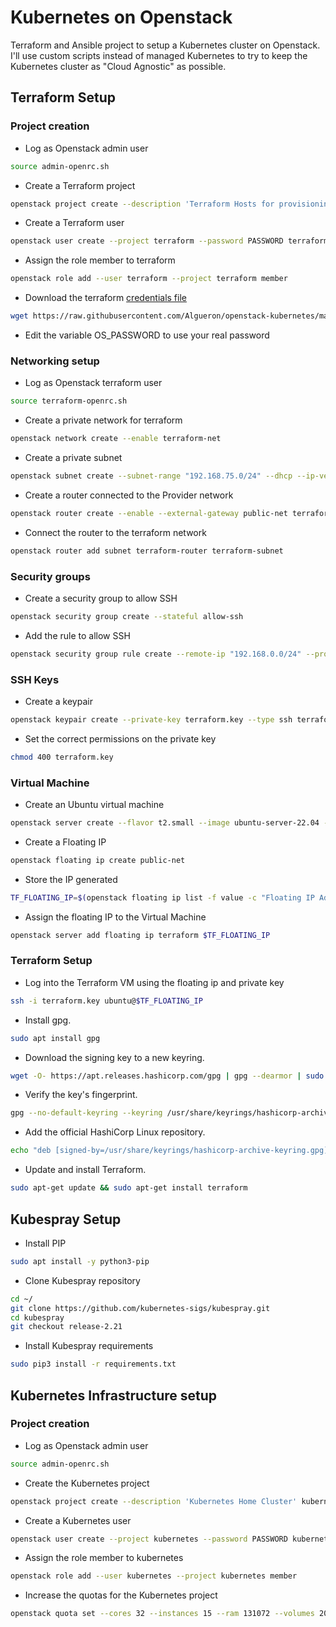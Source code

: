# Kubernetes on Openstack
Terraform and Ansible project to setup a Kubernetes cluster on Openstack. 
I'll use custom scripts instead of managed Kubernetes to try to keep the Kubernetes cluster as "Cloud Agnostic" as possible.

## Terraform Setup

### Project creation

- Log as Openstack admin user
````bash
source admin-openrc.sh
````
- Create a Terraform project
````bash
openstack project create --description 'Terraform Hosts for provisioning' terraform --domain default
````
- Create a Terraform user
````bash
openstack user create --project terraform --password PASSWORD terraform
````
- Assign the role member to terraform
````bash
openstack role add --user terraform --project terraform member
````
- Download the terraform [credentials file](terraform-openrc.sh)
````bash
wget https://raw.githubusercontent.com/Algueron/openstack-kubernetes/main/terraform-openrc.sh
````
- Edit the variable OS_PASSWORD to use your real password

### Networking setup

- Log as Openstack terraform user
````bash
source terraform-openrc.sh
````
- Create a private network for terraform
````bash
openstack network create --enable terraform-net
````
- Create a private subnet
````bash
openstack subnet create --subnet-range "192.168.75.0/24" --dhcp --ip-version 4 --dns-nameserver "192.168.1.15" --network terraform-net terraform-subnet
````
- Create a router connected to the Provider network
````bash
openstack router create --enable --external-gateway public-net terraform-router
````
- Connect the router to the terraform network
````bash
openstack router add subnet terraform-router terraform-subnet
````

### Security groups

- Create a security group to allow SSH
````bash
openstack security group create --stateful allow-ssh
````
- Add the rule to allow SSH
````bash
openstack security group rule create --remote-ip "192.168.0.0/24" --protocol tcp --dst-port 22 --ingress allow-ssh
````

### SSH Keys

- Create a keypair
````bash
openstack keypair create --private-key terraform.key --type ssh terraform-key
````
- Set the correct permissions on the private key
````bash
chmod 400 terraform.key
````

### Virtual Machine

- Create an Ubuntu virtual machine
````bash
openstack server create --flavor t2.small --image ubuntu-server-22.04 --network terraform-net --security-group default --security-group allow-ssh --key-name terraform-key terraform
````
- Create a Floating IP
````bash
openstack floating ip create public-net
````
- Store the IP generated
````bash
TF_FLOATING_IP=$(openstack floating ip list -f value -c "Floating IP Address")
````
- Assign the floating IP to the Virtual Machine
````bash
openstack server add floating ip terraform $TF_FLOATING_IP
````

### Terraform Setup

- Log into the Terraform VM using the floating ip and private key
````bash
ssh -i terraform.key ubuntu@$TF_FLOATING_IP
````
- Install gpg.
````bash
sudo apt install gpg
````
- Download the signing key to a new keyring.
````bash
wget -O- https://apt.releases.hashicorp.com/gpg | gpg --dearmor | sudo tee /usr/share/keyrings/hashicorp-archive-keyring.gpg
````
- Verify the key's fingerprint.
````bash
gpg --no-default-keyring --keyring /usr/share/keyrings/hashicorp-archive-keyring.gpg --fingerprint
````
- Add the official HashiCorp Linux repository.
````bash
echo "deb [signed-by=/usr/share/keyrings/hashicorp-archive-keyring.gpg] https://apt.releases.hashicorp.com $(lsb_release -cs) main" | sudo tee /etc/apt/sources.list.d/hashicorp.list
````
- Update and install Terraform.
````bash
sudo apt-get update && sudo apt-get install terraform
````

## Kubespray Setup

 - Install PIP
````bash
sudo apt install -y python3-pip
````
 - Clone Kubespray repository
````bash
cd ~/
git clone https://github.com/kubernetes-sigs/kubespray.git
cd kubespray
git checkout release-2.21
````
 - Install Kubespray requirements
````bash
sudo pip3 install -r requirements.txt
````

## Kubernetes Infrastructure setup

### Project creation
- Log as Openstack admin user
````bash
source admin-openrc.sh
````
- Create the Kubernetes project
````bash
openstack project create --description 'Kubernetes Home Cluster' kubernetes --domain default
````
- Create a Kubernetes user
````bash
openstack user create --project kubernetes --password PASSWORD kubernetes
````
- Assign the role member to kubernetes
````bash
openstack role add --user kubernetes --project kubernetes member
````
- Increase the quotas for the Kubernetes project
````bash
openstack quota set --cores 32 --instances 15 --ram 131072 --volumes 20 --secgroups 20 kubernetes
````
